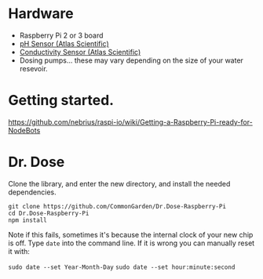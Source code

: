 # Hardware
* Raspberry Pi 2 or 3 board
* [pH Sensor (Atlas Scientific)]()
* [Conductivity Sensor (Atlas Scientific)]()
* Dosing pumps... these may vary depending on the size of your water resevoir.

# Getting started.
https://github.com/nebrius/raspi-io/wiki/Getting-a-Raspberry-Pi-ready-for-NodeBots

# Dr. Dose
Clone the library, and enter the new directory, and install the needed dependencies.

```
git clone https://github.com/CommonGarden/Dr.Dose-Raspberry-Pi
cd Dr.Dose-Raspberry-Pi
npm install
```
Note if this fails, sometimes it's because the internal clock of your new chip is off. Type `date` into the command line. If it is wrong you can manually reset it with:

`sudo date --set Year-Month-Day`
`sudo date --set hour:minute:second`


